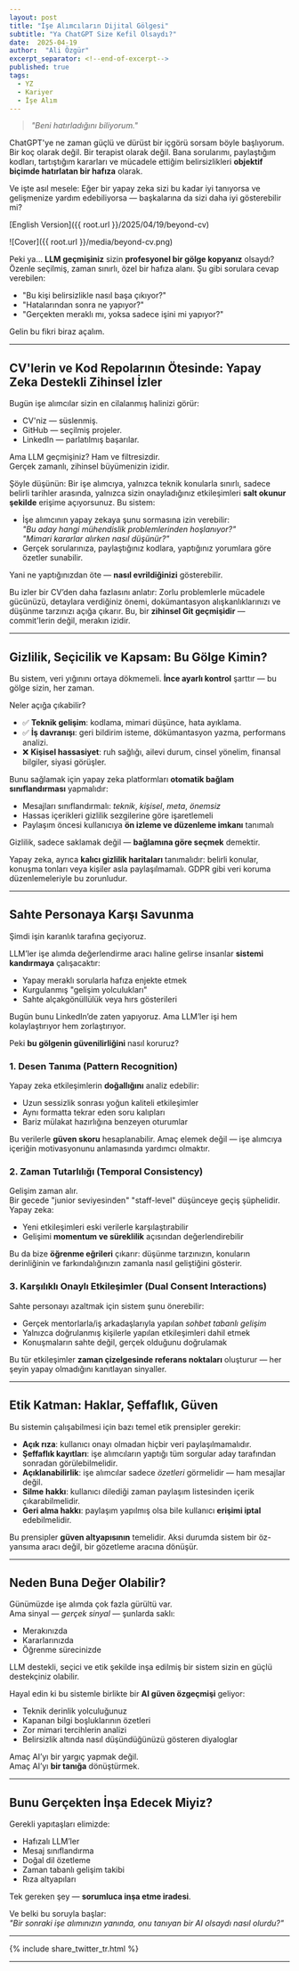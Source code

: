 ```yaml
---
layout: post
title: "İşe Alımcıların Dijital Gölgesi"
subtitle: "Ya ChatGPT Size Kefil Olsaydı?"
date:  2025-04-19
author:  "Ali Özgür"
excerpt_separator: <!--end-of-excerpt-->
published: true
tags:
  - YZ
  - Kariyer
  - İşe Alım
---
```


> _"Beni hatırladığını biliyorum."_

ChatGPT'ye ne zaman güçlü ve dürüst bir içgörü sorsam böyle başlıyorum.  
Bir koç olarak değil. Bir terapist olarak değil. Bana sorularımı, paylaştığım kodları, tartıştığım kararları ve mücadele ettiğim belirsizlikleri **objektif biçimde hatırlatan bir hafıza** olarak.

Ve işte asıl mesele: Eğer bir yapay zeka sizi bu kadar iyi tanıyorsa ve gelişmenize yardım edebiliyorsa — başkalarına da sizi daha iyi gösterebilir mi?

[English Version]({{ root.url }}/2025/04/19/beyond-cv)

![Cover]({{ root.url }}/media/beyond-cv.png)

<!--end-of-excerpt-->

Peki ya... **LLM geçmişiniz** sizin **profesyonel bir gölge kopyanız** olsaydı? Özenle seçilmiş, zaman sınırlı, özel bir hafıza alanı. Şu gibi sorulara cevap verebilen:
- "Bu kişi belirsizlikle nasıl başa çıkıyor?"
- "Hatalarından sonra ne yapıyor?"
- "Gerçekten meraklı mı, yoksa sadece işini mi yapıyor?"

Gelin bu fikri biraz açalım.

---

## CV'lerin ve Kod Repolarının Ötesinde: Yapay Zeka Destekli Zihinsel İzler

Bugün işe alımcılar sizin en cilalanmış halinizi görür:
- CV'niz — süslenmiş.
- GitHub — seçilmiş projeler.
- LinkedIn — parlatılmış başarılar.

Ama LLM geçmişiniz? Ham ve filtresizdir.  
Gerçek zamanlı, zihinsel büyümenizin izidir.

Şöyle düşünün: Bir işe alımcıya, yalnızca teknik konularla sınırlı, sadece belirli tarihler arasında, yalnızca sizin onayladığınız etkileşimleri **salt okunur şekilde** erişime açıyorsunuz. Bu sistem:
- İşe alımcının yapay zekaya şunu sormasına izin verebilir:  
  _"Bu aday hangi mühendislik problemlerinden hoşlanıyor?"_  
  _"Mimari kararlar alırken nasıl düşünür?"_
- Gerçek sorularınıza, paylaştığınız kodlara, yaptığınız yorumlara göre özetler sunabilir.

Yani ne yaptığınızdan öte — **nasıl evrildiğinizi** gösterebilir.

Bu izler bir CV’den daha fazlasını anlatır: Zorlu problemlerle mücadele gücünüzü, detaylara verdiğiniz önemi, dokümantasyon alışkanlıklarınızı ve düşünme tarzınızı açığa çıkarır. Bu, bir **zihinsel Git geçmişidir** — commit'lerin değil, merakın izidir.

---

## Gizlilik, Seçicilik ve Kapsam: Bu Gölge Kimin?

Bu sistem, veri yığınını ortaya dökmemeli. **İnce ayarlı kontrol** şarttır — bu gölge sizin, her zaman.

Neler açığa çıkabilir?
- ✅ **Teknik gelişim**: kodlama, mimari düşünce, hata ayıklama.
- ✅ **İş davranışı**: geri bildirim isteme, dökümantasyon yazma, performans analizi.
- ❌ **Kişisel hassasiyet**: ruh sağlığı, ailevi durum, cinsel yönelim, finansal bilgiler, siyasi görüşler.

Bunu sağlamak için yapay zeka platformları **otomatik bağlam sınıflandırması** yapmalıdır:
- Mesajları sınıflandırmalı: *teknik*, *kişisel*, *meta*, *önemsiz*
- Hassas içerikleri gizlilik sezgilerine göre işaretlemeli
- Paylaşım öncesi kullanıcıya **ön izleme ve düzenleme imkanı** tanımalı

Gizlilik, sadece saklamak değil — **bağlamına göre seçmek** demektir.

Yapay zeka, ayrıca **kalıcı gizlilik haritaları** tanımalıdır: belirli konular, konuşma tonları veya kişiler asla paylaşılmamalı. GDPR gibi veri koruma düzenlemeleriyle bu zorunludur.

---

## Sahte Personaya Karşı Savunma

Şimdi işin karanlık tarafına geçiyoruz.

LLM’ler işe alımda değerlendirme aracı haline gelirse insanlar **sistemi kandırmaya** çalışacaktır:
- Yapay meraklı sorularla hafıza enjekte etmek
- Kurgulanmış "gelişim yolculukları"
- Sahte alçakgönüllülük veya hırs gösterileri

Bugün bunu LinkedIn’de zaten yapıyoruz. Ama LLM’ler işi hem kolaylaştırıyor hem zorlaştırıyor.

Peki **bu gölgenin güvenilirliğini** nasıl koruruz?

### 1. Desen Tanıma (Pattern Recognition)
Yapay zeka etkileşimlerin **doğallığını** analiz edebilir:
- Uzun sessizlik sonrası yoğun kaliteli etkileşimler
- Aynı formatta tekrar eden soru kalıpları
- Bariz mülakat hazırlığına benzeyen oturumlar

Bu verilerle **güven skoru** hesaplanabilir. Amaç elemek değil — işe alımcıya içeriğin motivasyonunu anlamasında yardımcı olmaktır.

### 2. Zaman Tutarlılığı (Temporal Consistency)
Gelişim zaman alır.  
Bir gecede "junior seviyesinden" "staff-level" düşünceye geçiş şüphelidir. Yapay zeka:
- Yeni etkileşimleri eski verilerle karşılaştırabilir
- Gelişimi **momentum ve süreklilik** açısından değerlendirebilir

Bu da bize **öğrenme eğrileri** çıkarır: düşünme tarzınızın, konuların derinliğinin ve farkındalığınızın zamanla nasıl geliştiğini gösterir.

### 3. Karşılıklı Onaylı Etkileşimler (Dual Consent Interactions)
Sahte personayı azaltmak için sistem şunu önerebilir:
- Gerçek mentorlarla/iş arkadaşlarıyla yapılan *sohbet tabanlı gelişim*
- Yalnızca doğrulanmış kişilerle yapılan etkileşimleri dahil etmek
- Konuşmaların sahte değil, gerçek olduğunu doğrulamak

Bu tür etkileşimler **zaman çizelgesinde referans noktaları** oluşturur — her şeyin yapay olmadığını kanıtlayan sinyaller.

---

## Etik Katman: Haklar, Şeffaflık, Güven

Bu sistemin çalışabilmesi için bazı temel etik prensipler gerekir:

- **Açık rıza**: kullanıcı onayı olmadan hiçbir veri paylaşılmamalıdır.
- **Şeffaflık kayıtları**: işe alımcıların yaptığı tüm sorgular aday tarafından sonradan görülebilmelidir.
- **Açıklanabilirlik**: işe alımcılar sadece *özetleri* görmelidir — ham mesajlar değil.
- **Silme hakkı**: kullanıcı dilediği zaman paylaşım listesinden içerik çıkarabilmelidir.
- **Geri alma hakkı**: paylaşım yapılmış olsa bile kullanıcı **erişimi iptal** edebilmelidir.

Bu prensipler **güven altyapısının** temelidir. Aksi durumda sistem bir öz-yansıma aracı değil, bir gözetleme aracına dönüşür.

---

## Neden Buna Değer Olabilir?

Günümüzde işe alımda çok fazla gürültü var.  
Ama sinyal — *gerçek sinyal* — şunlarda saklı:
- Merakınızda
- Kararlarınızda
- Öğrenme sürecinizde

LLM destekli, seçici ve etik şekilde inşa edilmiş bir sistem sizin en güçlü destekçiniz olabilir.

Hayal edin ki bu sistemle birlikte bir **AI güven özgeçmişi** geliyor:
- Teknik derinlik yolculuğunuz
- Kapanan bilgi boşluklarının özetleri
- Zor mimari tercihlerin analizi
- Belirsizlik altında nasıl düşündüğünüzü gösteren diyaloglar

Amaç AI’yı bir yargıç yapmak değil.  
Amaç AI’yı **bir tanığa** dönüştürmek.

---

## Bunu Gerçekten İnşa Edecek Miyiz?

Gerekli yapıtaşları elimizde:
- Hafızalı LLM’ler
- Mesaj sınıflandırma
- Doğal dil özetleme
- Zaman tabanlı gelişim takibi
- Rıza altyapıları

Tek gereken şey — **sorumluca inşa etme iradesi**.

Ve belki bu soruyla başlar:  
_"Bir sonraki işe alımınızın yanında, onu tanıyan bir AI olsaydı nasıl olurdu?"_


***
{% include share_twitter_tr.html %}

***
